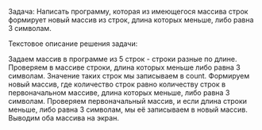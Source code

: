 Задача: Написать программу, которая из имеющегося массива строк формирует новый массив из строк, длина которых меньше, либо равна 3 символам. 

Текстовое описание решения задачи:

Задаем массив в программе из 5 строк - строки разные по длине.
Проверяем в массиве строки, длина которых меньше либо равна 3 символам.
Значение таких строк мы записываем в count.
Формируем новый массив, где количество строк равно количеству строк в первоначальном массиве, длина которых меньше, либо равна 3 символам.
Проверяем первоначальный массив, и если длина строки меньше, либо равна 3 символам, мы её записываем в новый массив.
Выводим оба массива на экран.